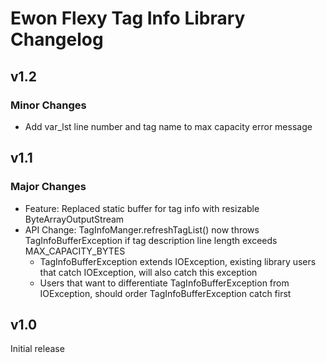 # Ewon Flexy Tag Info Library Changelog

## v1.2
### Minor Changes
- Add var_lst line number and tag name to max capacity error message

## v1.1
### Major Changes
- Feature: Replaced static buffer for tag info with resizable ByteArrayOutputStream
- API Change: TagInfoManger.refreshTagList() now throws TagInfoBufferException if tag description line length exceeds MAX_CAPACITY_BYTES
   * TagInfoBufferException extends IOException, existing library users that catch IOException, will also catch this exception
   * Users that want to differentiate TagInfoBufferException from IOException, should order TagInfoBufferException catch first

## v1.0
Initial release
